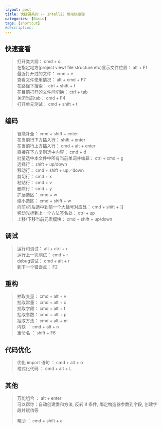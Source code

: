 ```yaml
---
layout: post
title: 快捷键系列 -- IntelliJ 常用快捷键
categories: [Basic]
tags: [shortcut]
#description: 
---
```

## 快速查看
>打开类大纲： cmd + o  
>在指定地方(project view/ file structure etc)显示文件位置： alt + F1  
>最近打开过的文件：     cmd + e  
>查看文件使用情况：    alt + cmd + F7  
>在路径下搜索：    ctrl + shift + f  
>在目前打开的文件间切换：    ctrl + tab  
>关闭当前tab：   cmd + F4  
>打开单元测试：    cmd + shift + t

## 编码
>智能补全：     cmd + shift + enter  
>在当前行下方插入行：     shift + enter  
>在当前行上方插入行：    cmd + alt + enter  
>直接在下方复制选中内容：   cmd + d  
>批量选中本文件中所有当前单词并编辑：   ctrl + cmd + g  
>选择行：    shift + up/down  
>移动行：   cmd + shift + up／down   
>剪切行：   cmd + x  
>粘贴行：   cmd + v  
>删除行：   cmd + y  
>扩展选区：   cmd + w  
>缩小选区：   cmd + shift + w  
>向前\向后选中到前一个大括号对应处：   cmd + shift +  ]\[  
>移动光标到上一个方法签名处：    ctrl + up  
>上移/下移当前元素模块：    cmd + shift + up/down

## 调试
>运行和调试：   alt + ctrl + r  
>运行上一次测试：   cmd + r  
>debug调试：     cmd + alt + r  
>到下一个错误点：    F2

## 重构
>抽取变量：     cmd + alt + v  
>抽取常量：     cmd + alt + c  
>抽取字段：     cmd + alt + f  
>抽取参数：     cmd + alt + p  
>抽取方法：     cmd + alt + m  
>内联      ：  cmd + alt + n  
>重命名   ：    shift + F6  

## 代码优化
>优化 import 语句 ：   cmd + alt + o  
>格式化代码 ：    cmd + alt + L

## 其他
>万能组合 ：   alt + enter  
>可以帮你：自动创建类和方法, 反转 if 条件, 绑定构造器参数到字段, 创建字段并赋值等
>
>帮助 ：    cmd + shift + a


